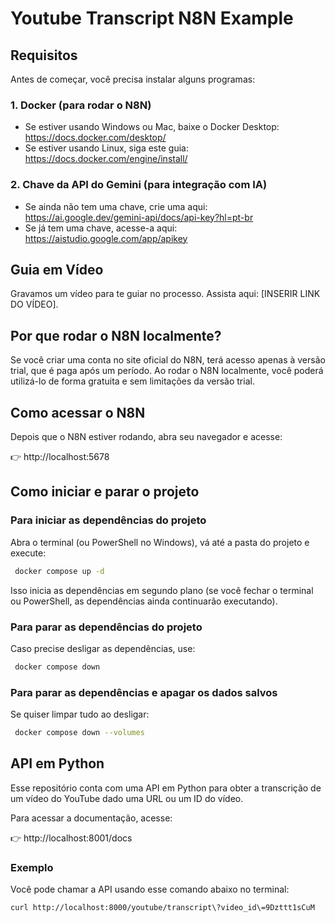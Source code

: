 # Youtube Transcript N8N Example

## Requisitos

Antes de começar, você precisa instalar alguns programas:

### 1. Docker (para rodar o N8N)

- Se estiver usando Windows ou Mac, baixe o Docker Desktop: https://docs.docker.com/desktop/
- Se estiver usando Linux, siga este guia: https://docs.docker.com/engine/install/

### 2. Chave da API do Gemini (para integração com IA)

- Se ainda não tem uma chave, crie uma aqui: https://ai.google.dev/gemini-api/docs/api-key?hl=pt-br
- Se já tem uma chave, acesse-a aqui: https://aistudio.google.com/app/apikey

## Guia em Vídeo

Gravamos um vídeo para te guiar no processo. Assista aqui: [INSERIR LINK DO VÍDEO].

## Por que rodar o N8N localmente?

Se você criar uma conta no site oficial do N8N, terá acesso apenas à versão trial, que é paga após um período. Ao rodar o N8N localmente, você poderá utilizá-lo de forma gratuita e sem limitações da versão trial.

## Como acessar o N8N

Depois que o N8N estiver rodando, abra seu navegador e acesse:

👉 http://localhost:5678

## Como iniciar e parar o projeto

### Para iniciar as dependências do projeto
Abra o terminal (ou PowerShell no Windows), vá até a pasta do projeto e execute:
```sh
 docker compose up -d
```
Isso inicia as dependências em segundo plano (se você fechar o terminal ou PowerShell, as dependências ainda continuarão executando).

### Para parar as dependências do projeto
Caso precise desligar as dependências, use:
```sh
 docker compose down
```

### Para parar as dependências e apagar os dados salvos
Se quiser limpar tudo ao desligar:
```sh
 docker compose down --volumes
```

## API em Python

Esse repositório conta com uma API em Python para obter a transcrição de um vídeo do YouTube dado uma URL ou um ID do vídeo.

Para acessar a documentação, acesse:

👉 http://localhost:8001/docs

### Exemplo

Você pode chamar a API usando esse comando abaixo no terminal:

```sh
curl http://localhost:8000/youtube/transcript\?video_id\=9Dzttt1sCuM
```
